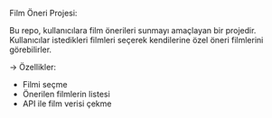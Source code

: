 Film Öneri Projesi:

Bu repo, kullanıcılara film önerileri sunmayı amaçlayan bir projedir. Kullanıcılar istedikleri filmleri seçerek kendilerine özel öneri filmlerini görebilirler.

-> Özellikler:

- Filmi seçme
- Önerilen filmlerin listesi
- API ile film verisi çekme
